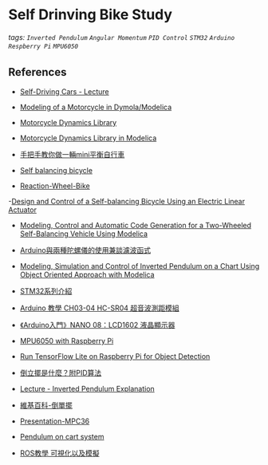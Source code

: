 # Self Drinving Bike Study
###### tags: `Inverted Pendulum` `Angular Momentum` `PID Control` `STM32` `Arduino` `Respberry Pi` `MPU6050`  

## References
- [Self-Driving Cars - Lecture](https://www.youtube.com/watch?v=ipay3o2kBoU&list=PL05umP7R6ij321zzKXK6XCQXAaaYjQbzr)

- [Modeling of a Motorcycle in
Dymola/Modelica](https://people.inf.ethz.ch/fcellier/MS/schmitt_ms.pdf)

- [Motorcycle Dynamics Library](https://build.openmodelica.org/Documentation/MotorcycleDynamics.html)

- [Motorcycle Dynamics Library in Modelica](https://modelica.org/events/modelica2006/Proceedings/sessions/Session2b2.pdf)

- [手把手教你做一輛mini平衡自行車](https://www.eet-china.com/mp/a63913.html)

- [Self balancing bicycle](https://www.youtube.com/watch?v=UzjqdoTVhOU)

- [Reaction-Wheel-Bike](https://github.com/remrc/Reaction-Wheel-Bike)

-[Design and Control of a Self-balancing Bicycle Using an Electric Linear Actuator](https://deepblue.lib.umich.edu/bitstream/handle/2027.42/148871/MastersThesis_FinalDraft%20(3).pdf?sequence=1)

- [Modeling, Control and Automatic
Code Generation for a Two-Wheeled
Self-Balancing Vehicle Using Modelica 
](https://lup.lub.lu.se/luur/download?func=downloadFile&recordOId=8847398&fileOId=8859286)

- [Arduino與兩種陀螺儀的使用兼談濾波函式](https://www.youtube.com/watch?v=6lUjqTwy6cA)

- [Modeling, Simulation and Control of Inverted Pendulum on a Chart
Using Object Oriented Approach with Modelica ](http://marjan.fesb.hr/~jmusic/josip_files/dymola_clanak_music.pdf)

- [STM32系列介紹](https://ithelp.ithome.com.tw/articles/10235889)

- [Arduino 教學 CH03-04 HC-SR04 超音波測距模組](https://www.youtube.com/watch?v=PpCpaMx36Fk)

- [《Arduino入門》NANO 08：LCD1602 液晶顯示器](https://www.youtube.com/watch?v=QsBYpf-oGLs)

- [MPU6050 with Raspberry Pi](https://www.youtube.com/watch?v=JTFa5l7zAA4&t=242s)

- [Run TensorFlow Lite on Raspberry Pi for Object Detection](https://www.youtube.com/watch?v=aimSGO倒立擺是什麼？有哪些用途？附PID算法那實現代碼)

- [倒立擺是什麼？附PID算法](https://kknews.cc/zh-tw/tech/y5pm58n.html)

- [Lecture - Inverted Pendulum Explanation](https://www.youtube.com/watch?v=OB3ufWYpj-I&list=PLjOmIBPtRZG_ybJMywubA98TfQDGleDtF)

- [維基百科-倒單擺](https://zh.m.wikipedia.org/zh-hant/%E5%80%92%E5%96%AE%E6%93%BA)

- [Presentation-MPC36](https://www.youtube.com/watch?v=wLS1dd5TUk8)

- [Pendulum on cart system](https://www.youtube.com/watch?v=c3z4eo6s0Ek)

- [ROS教學 可視化以及模擬](https://www.youtube.com/watch?v=wHsZ4bMAZDI)